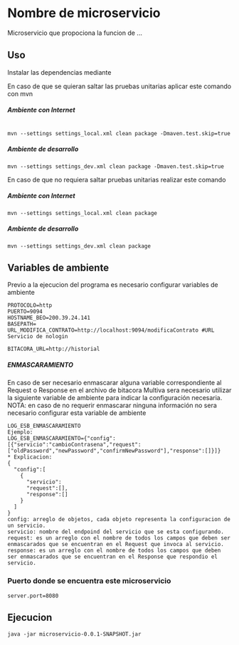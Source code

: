 # Nombre de microservicio

Microservicio que propociona la funcion de ...
## Uso

Instalar las dependencias mediante

En caso de que se quieran saltar las pruebas unitarias aplicar este comando con mvn 

##### Ambiente con Internet
```

mvn --settings settings_local.xml clean package -Dmaven.test.skip=true
```
##### Ambiente de desarrollo
```
mvn --settings settings_dev.xml clean package -Dmaven.test.skip=true
```

En caso de que no requiera saltar pruebas unitarias realizar este comando

##### Ambiente con Internet
```
mvn --settings settings_local.xml clean package
```
##### Ambiente de desarrollo
```
mvn --settings settings_dev.xml clean package
```


## Variables de ambiente

Previo a la ejecucion del programa es necesario configurar variables de ambiente



```
PROTOCOLO=http
PUERTO=9094
HOSTNAME_BEO=200.39.24.141
BASEPATH=
URL_MODIFICA_CONTRATO=http://localhost:9094/modificaContrato #URL Servicio de nologin

BITACORA_URL=http://historial
```

##### ENMASCARAMIENTO
En caso de ser necesario enmascarar alguna variable correspondiente al Request o Response en el archivo de bitacora Multiva sera necesario utilizar la siguiente variable de ambiente para indicar la configuración necesaria.
NOTA: en caso de no requerir enmascarar ninguna información no sera necesario configurar esta variable de ambiente
```
LOG_ESB_ENMASCARAMIENTO
Ejemplo:
LOG_ESB_ENMASCARAMIENTO={"config":[{"servicio":"cambioContrasena","request":["oldPassword","newPassword","confirmNewPassword"],"response":[]}]}
* Explicacion:
{
  "config":[
    {
      "servicio":
      "request":[],
      "response":[]
    }
  ]
}
config: arreglo de objetos, cada objeto representa la configuracion de un servicio.
servicio: nombre del endpoind del servicio que se esta configurando.
request: es un arreglo con el nombre de todos los campos que deben ser enmascarados que se encuentran en el Request que invoca al servicio.
response: es un arreglo con el nombre de todos los campos que deben ser enmascarados que se encuentran en el Response que respondio el servicio.
```

### Puerto donde se encuentra este microservicio

```
server.port=8080 
```

## Ejecucion
```
java -jar microservicio-0.0.1-SNAPSHOT.jar
```
